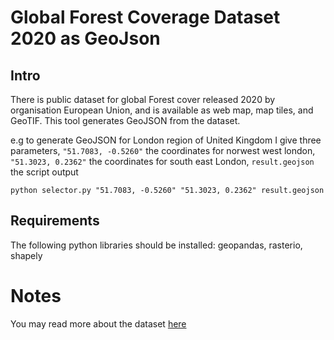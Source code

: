 # Global Forest Coverage Dataset 2020 as GeoJson

## Intro
There is public dataset for global Forest cover released 2020 by organisation European Union,  and is available as web map, map tiles, and GeoTIF. This tool generates GeoJSON from the dataset.

e.g to generate GeoJSON for London region of United Kingdom I give three parameters, `"51.7083, -0.5260"` the coordinates for norwest west london, `"51.3023, 0.2362"` the coordinates for south east London, `result.geojson` the script output

    python selector.py "51.7083, -0.5260" "51.3023, 0.2362" result.geojson

## Requirements

The following python libraries should be installed: geopandas, rasterio, shapely

# Notes
You may read more about the dataset [here](https://data.jrc.ec.europa.eu/dataset/10d1b337-b7d1-4938-a048-686c8185b290)

